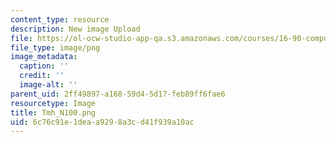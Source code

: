 ```yaml
---
content_type: resource
description: New image Upload
file: https://ol-ocw-studio-app-qa.s3.amazonaws.com/courses/16-90-computational-methods-in-aerospace-engineering-spring-2014/6c76c91e1deaa9298a3cd41f939a10ac_Tmh_N100.png
file_type: image/png
image_metadata:
  caption: ''
  credit: ''
  image-alt: ''
parent_uid: 2ff49897-a168-59d4-5d17-feb89ff6fae6
resourcetype: Image
title: Tmh_N100.png
uid: 6c76c91e-1dea-a929-8a3c-d41f939a10ac
---
```

